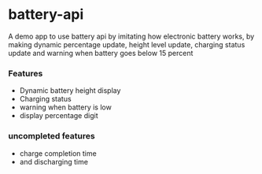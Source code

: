 # battery-api
A demo app to use battery api by imitating how electronic battery works, by making dynamic percentage update, height level update, charging status update and warning when battery goes below 15 percent
### Features
* Dynamic battery height display
* Charging status
* warning when battery is low
* display percentage digit
### uncompleted features
* charge completion time
* and discharging time
